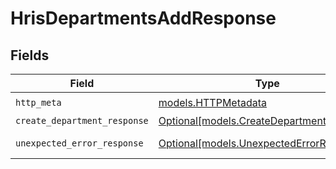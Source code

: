 # HrisDepartmentsAddResponse


## Fields

| Field                                                                              | Type                                                                               | Required                                                                           | Description                                                                        |
| ---------------------------------------------------------------------------------- | ---------------------------------------------------------------------------------- | ---------------------------------------------------------------------------------- | ---------------------------------------------------------------------------------- |
| `http_meta`                                                                        | [models.HTTPMetadata](../models/httpmetadata.md)                                   | :heavy_check_mark:                                                                 | N/A                                                                                |
| `create_department_response`                                                       | [Optional[models.CreateDepartmentResponse]](../models/createdepartmentresponse.md) | :heavy_minus_sign:                                                                 | Departments                                                                        |
| `unexpected_error_response`                                                        | [Optional[models.UnexpectedErrorResponse]](../models/unexpectederrorresponse.md)   | :heavy_minus_sign:                                                                 | Unexpected error                                                                   |